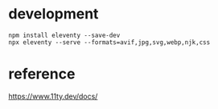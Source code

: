 # development

```
npm install eleventy --save-dev
npx eleventy --serve --formats=avif,jpg,svg,webp,njk,css
```

# reference

https://www.11ty.dev/docs/
